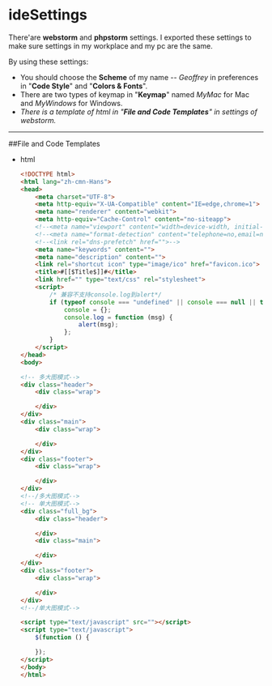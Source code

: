 #  ideSettings

There'are **webstorm** and **phpstorm** settings. I exported these settings to make sure settings in my workplace and my pc are the same.

By using these settings:
- You should choose the **Scheme** of my name -- *Geoffrey* in preferences in "**Code Style**" and "**Colors & Fonts**".
- There are two types of keymap in "**Keymap**" named *MyMac* for Mac and *MyWindows* for Windows.
- *There is a template of html in "**File and Code Templates**" in settings of webstorm.*

----
##File and Code Templates
  
- html

    ```html
    <!DOCTYPE html>
    <html lang="zh-cmn-Hans">
    <head>
        <meta charset="UTF-8">
        <meta http-equiv="X-UA-Compatible" content="IE=edge,chrome=1">
        <meta name="renderer" content="webkit">
        <meta http-equiv="Cache-Control" content="no-siteapp">
        <!--<meta name="viewport" content="width=device-width, initial-scale=1.0, user-scalable=no, minimum-scale=1.0, maximum-scale=1.0">-->
        <!--<meta name="format-detection" content="telephone=no,email=no,address=no">-->
        <!--<link rel="dns-prefetch" href="">-->
        <meta name="keywords" content="">
        <meta name="description" content="">
        <link rel="shortcut icon" type="image/ico" href="favicon.ico">
        <title>#[[$Title$]]#</title>
        <link href="" type="text/css" rel="stylesheet">
        <script>
            /* 兼容不支持console.log到alert*/
            if (typeof console === "undefined" || console === null || typeof console.log !== "function") {
                console = {};
                console.log = function (msg) {
                    alert(msg);
                };
            }
        </script>
    </head>
    <body>
    
    <!-- 多大图模式-->
    <div class="header">
        <div class="wrap">
    
        </div>
    </div>
    <div class="main">
        <div class="wrap">
    
        </div>
    </div>
    <div class="footer">
        <div class="wrap">
    
        </div>
    </div>
    <!--/多大图模式-->
    <!-- 单大图模式-->
    <div class="full_bg">
        <div class="header">
    
        </div>
        <div class="main">
    
        </div>
    </div>
    <div class="footer">
        <div class="wrap">
    
        </div>
    </div>
    <!--/单大图模式-->
    
    <script type="text/javascript" src=""></script>
    <script type="text/javascript">
        $(function () {
    
        });
    </script>
    </body>
    </html>
    ```
